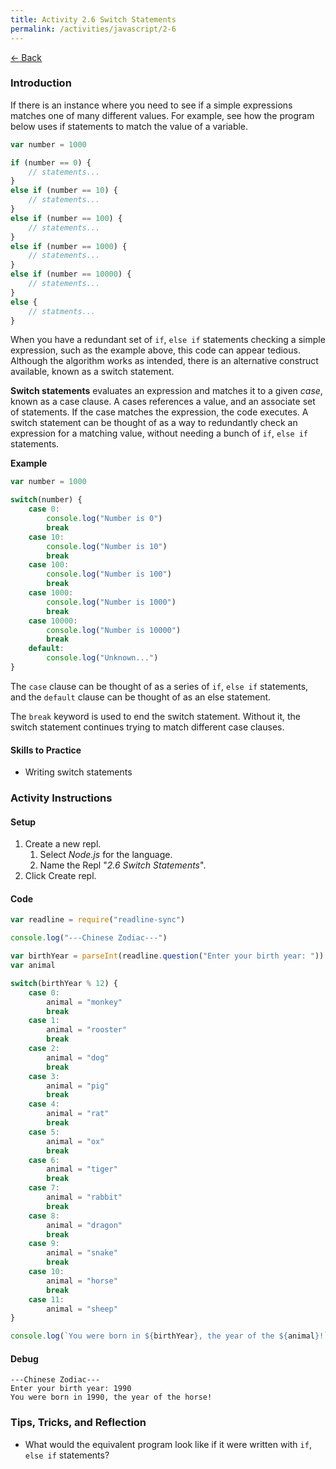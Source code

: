 ```yaml
---
title: Activity 2.6 Switch Statements
permalink: /activities/javascript/2-6
---
```


[← Back](/activities/javascript/)

### Introduction

If there is an instance where you need to see if a simple expressions matches one of many different values. For example, see how the program below uses if statements to match the value of a variable.

```js
var number = 1000

if (number == 0) {
    // statements...
}
else if (number == 10) {
    // statements...
}
else if (number == 100) {
    // statements...
}
else if (number == 1000) {
    // statements...
}
else if (number == 10000) {
    // statements...
}
else {
    // statments...
}
```

When you have a redundant set of `if`, `else if` statements checking a simple expression, such as the example above, this code can appear tedious. Although the algorithm works as intended, there is an alternative construct available, known as a switch statement.

**Switch statements** evaluates an expression and matches it to a given *case*, known as a case clause. A cases references a value, and an associate set of statements. If the case matches the expression, the code executes. A switch statement can be thought of as a way to redundantly check an expression for a matching value, without needing a bunch of `if`, `else if` statements.

**Example**
```js
var number = 1000

switch(number) {
    case 0:
        console.log("Number is 0")
        break
    case 10:
        console.log("Number is 10")
        break
    case 100:
        console.log("Number is 100")
        break
    case 1000:
        console.log("Number is 1000")
        break
    case 10000:
        console.log("Number is 10000")
        break
    default:
        console.log("Unknown...")
}
```

The `case` clause can be thought of as a series of `if`, `else if` statements, and the `default` clause can be thought of as an else statement.

The `break` keyword is used to end the switch statement. Without it, the switch statement continues trying to match different case clauses.

#### Skills to Practice

- Writing switch statements

### Activity Instructions

#### Setup

1. Create a new repl.
    1. Select *Node.js* for the language.
    2. Name the Repl "*2.6 Switch Statements*".
2. Click Create repl.

#### Code
```js
var readline = require("readline-sync")

console.log("---Chinese Zodiac---")

var birthYear = parseInt(readline.question("Enter your birth year: "))
var animal

switch(birthYear % 12) {
    case 0:
        animal = "monkey"
        break
    case 1:
        animal = "rooster"
        break
    case 2:
        animal = "dog"
        break
    case 3:
        animal = "pig"
        break
    case 4:
        animal = "rat"
        break
    case 5:
        animal = "ox"
        break
    case 6:
        animal = "tiger"
        break
    case 7:
        animal = "rabbit"
        break
    case 8:
        animal = "dragon"
        break
    case 9:
        animal = "snake"
        break
    case 10:
        animal = "horse"
        break
    case 11:
        animal = "sheep"
}

console.log(`You were born in ${birthYear}, the year of the ${animal}!`)
```

#### Debug

```shell
---Chinese Zodiac---
Enter your birth year: 1990
You were born in 1990, the year of the horse!
```

### Tips, Tricks, and Reflection

- What would the equivalent program look like if it were written with `if`, `else if` statements?